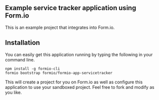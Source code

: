 Example service tracker application using Form.io
---------------------------------
This is an example project that integrates into Form.io.

Installation
--------------
You can easily get this application running by typing the following in your command line.

```
npm install -g formio-cli
formio bootstrap formio/formio-app-servicetracker
```

This will create a project for you on Form.io as well as configure this application to use your sandboxed project. Feel free to fork and modify as you like.
